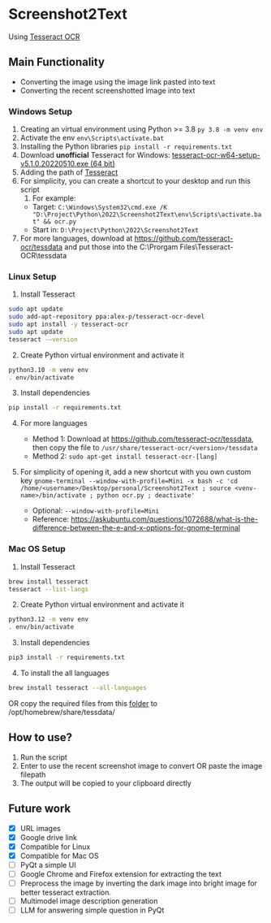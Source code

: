 # Screenshot2Text
Using [Tesseract OCR](https://github.com/tesseract-ocr/tesseract)

## Main Functionality
- Converting the image using the image link pasted into text
- Converting the recent screenshotted image into text

### Windows Setup
1. Creating an virtual environment using Python >= 3.8
   ```py 3.8 -m venv env```
2. Activate the env
   ```env\Scripts\activate.bat```
3. Installing the Python libraries
   ```pip install -r requirements.txt```
4. Download **unofficial** Tesseract for Windows: [tesseract-ocr-w64-setup-v5.1.0.20220510.exe (64 bit)](https://github.com/UB-Mannheim/tesseract/wiki)
5. Adding the path of [Tesseract](https://github.com/maxenxe/HQ-Trivia-Bot-NOT-MAINTAINED-/issues/51)
6. For simplicity, you can create a shortcut to your desktop and run this script
   1. For example:
   - Target: ```C:\Windows\System32\cmd.exe /K "D:\Project\Python\2022\Screenshot2Text\env\Scripts\activate.bat" && ocr.py```
   - Start in: ```D:\Project\Python\2022\Screenshot2Text```
7. For more languages, download at https://github.com/tesseract-ocr/tessdata and put those into the C:\Prorgam Files\Tesseract-OCR\tessdata

### Linux Setup
1. Install Tesseract
```sh
sudo apt update
sudo add-apt-repository ppa:alex-p/tesseract-ocr-devel
sudo apt install -y tesseract-ocr
sudo apt update
tesseract -–version
```
2. Create Python virtual environment and activate it
```sh
python3.10 -m venv env
. env/bin/activate
```
3. Install dependencies
```sh
pip install -r requirements.txt
```
4. For more languages
   - Method 1: Download at https://github.com/tesseract-ocr/tessdata, then copy the file to `/usr/share/tesseract-ocr/<version>/tessdata`
   - Method 2: `sudo apt-get install tesseract-ocr-[lang]`

5. For simplicity of opening it, add a new shortcut with you own custom key
   ```gnome-terminal --window-with-profile=Mini -x bash -c 'cd /home/<username>/Desktop/personal/Screenshot2Text ; source <venv-name>/bin/activate ; python ocr.py ; deactivate'```
   - Optional: `--window-with-profile=Mini`
   - Reference: https://askubuntu.com/questions/1072688/what-is-the-difference-between-the-e-and-x-options-for-gnome-terminal

### Mac OS Setup
1. Install Tesseract
```zsh
brew install tesseract
tesseract --list-langs
```
2. Create Python virtual environment and activate it
```sh
python3.12 -m venv env
. env/bin/activate
```
3. Install dependencies
```sh
pip3 install -r requirements.txt
```
4. To install the all languages
```zsh
brew install tesseract --all-languages 
```
OR copy the required files from this [folder](./langs) to /opt/homebrew/share/tessdata/

## How to use?
1. Run the script
2. Enter to use the recent screenshot image to convert OR paste the image filepath
3. The output will be copied to your clipboard directly

## Future work
- [x] URL images
- [x] Google drive link
- [x] Compatible for Linux
- [x] Compatible for Mac OS
- [ ] PyQt a simple UI
- [ ] Google Chrome and Firefox extension for extracting the text
- [ ] Preprocess the image by inverting the dark image into bright image for better tesseract extraction.
- [ ] Multimodel image description generation
- [ ] LLM for answering simple question in PyQt